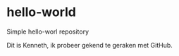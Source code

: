 # hello-world
Simple hello-worl repository

Dit is Kenneth, ik probeer gekend te geraken met GitHub.
